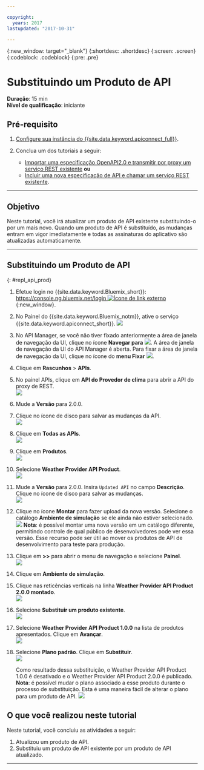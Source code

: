 ```yaml
---

copyright:
  years: 2017
lastupdated: "2017-10-31"

---
```



{:new_window: target="_blank"}
{:shortdesc: .shortdesc}
{:screen: .screen}
{:codeblock: .codeblock}
{:pre: .pre}

# Substituindo um Produto de API
**Duração**: 15 min  
**Nível de qualificação**: iniciante  


## Pré-requisito

1. [Configure sua instância do {{site.data.keyword.apiconnect_full}}](tut_prereq_set_up_apic_instance.html).

2. Conclua um dos tutoriais a seguir:
 
    - [Importar uma especificação OpenAPI2.0 e transmitir por proxy um serviço REST existente](tut_rest_landing.html) **ou**  
    - [Incluir uma nova especificação de API e chamar um serviço REST existente](tut_rest_landing.html).

---
## Objetivo
Neste tutorial, você irá atualizar um produto de API existente substituindo-o por um mais novo. Quando um produto de API é substituído, as mudanças entram em vigor imediatamente e todas as assinaturas do aplicativo são atualizadas automaticamente.  


---
## Substituindo um Produto de API
{: #repl_api_prod}

1. Efetue login no {{site.data.keyword.Bluemix_short}}: [https://console.ng.bluemix.net/login ![Ícone de link externo](../../../icons/launch-glyph.svg "Ícone de link externo")](https://console.ng.bluemix.net/login){:new_window}.

2. No Painel do {{site.data.keyword.Bluemix_notm}}, ative o serviço {{site.data.keyword.apiconnect_short}}. ![](images/Bluemix.png)

3. No API Manager, se você não tiver fixado anteriormente a área de janela de navegação da UI, clique no ícone **Navegar para** ![](images/navigate-to.png). A área de janela de navegação da UI do API Manager é aberta. Para fixar a área de janela de navegação da UI, clique no ícone do **menu Fixar** ![](images/pinned.png).

4. Clique em **Rascunhos** > **APIs**.

5. No painel APIs, clique em **API do Provedor de clima** para abrir a API do proxy de REST.  
![](images/rep-api-list.png)

6. Mude a **Versão** para 2.0.0.  

7. Clique no ícone de disco para salvar as mudanças da API.  
![](images/rep-change-version.png)

8. Clique em **Todas as APIs**.  
![](images/rep-all-apis.png)

9. Clique em **Produtos**.  
![](images/rep-api-list-2.png)

10.	Selecione **Weather Provider API Product**.  
![](images/rep-draft-prod-list.png)

11.	Mude a **Versão** para 2.0.0. Insira `Updated API` no campo **Descrição**. Clique no ícone de disco para salvar as mudanças.  
![](images/rep-update-prod.png)

12.	Clique no ícone **Montar** para fazer upload da nova versão. Selecione o catálogo **Ambiente de simulação** se ele ainda não estiver selecionado.
![](images/rep-stage-prod-2.png)
**Nota**: é possível montar uma nova versão em um catálogo diferente, permitindo controle de qual público de desenvolvedores pode ver essa versão. Esse recurso pode ser útil ao mover os produtos de API de desenvolvimento para teste para produção.

13.	Clique em **>>** para abrir o menu de navegação e selecione **Painel**.  
![](images/rep-dashboard.png)

14.	Clique em **Ambiente de simulação**.  

15.	Clique nas reticências verticais na linha **Weather Provider API Product 2.0.0 montado**.  
![](images/rep-dash-prod-list-2.png)

16.	Selecione **Substituir um produto existente**.  
![](images/rep-replace-prod.png)

17.	Selecione **Weather Provider API Product 1.0.0** na lista de produtos apresentados. Clique em **Avançar**.  
![](images/rep-replace-dialog.png)

18.	Selecione **Plano padrão**. Clique em **Substituir**.  
![](images/rep-replace-dialog-2.png)

    Como resultado dessa substituição, o Weather Provider API Product 1.0.0 é desativado e o Weather Provider API Product 2.0.0 é publicado. **Nota**: é possível mudar o plano associado a esse produto durante o processo de substituição. Esta é uma maneira fácil de alterar o plano para um produto de API.
![](images/rep-prod-retired.png) 
 

## O que você realizou neste tutorial

Neste tutorial, você concluiu as atividades a seguir:
1. Atualizou um produto de API.
2. Substituiu um produto de API existente por um produto de API atualizado.

---












